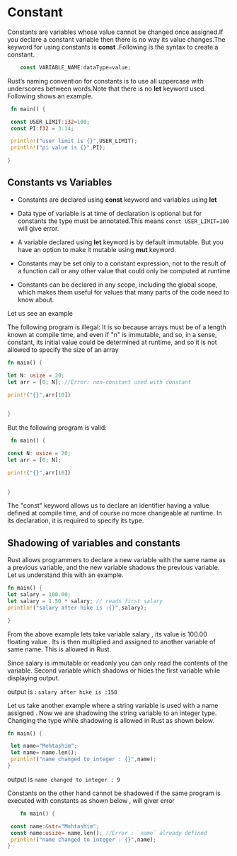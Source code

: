 # Constant

Constants are variables whose value cannot be changed once assigned.If you declare a constant variable then there is no way its value changes.The keyword for using constants is **const** .Following is the syntax to create a constant.

```rust
    const VARIABLE_NAME:dataType=value;
```

Rust’s naming convention for constants is to use all uppercase with underscores between words.Note that there is no **let** keyword used. Following shows an example.

```rust
 fn main() {

 const USER_LIMIT:i32=100;
 const PI:f32 = 3.14;

 println!("user limit is {}",USER_LIMIT);
 println!("pi value is {}",PI);

}
```

## Constants vs Variables

- Constants are declared using **const** keyword and variables using **let**

- Data type of variable is at time of declaration is optional but for constants the type must be annotated.This means `const USER_LIMIT=100` will give error.

- A variable  declared using **let** keyword is by default immutable. But you have an option to make it mutable using **mut** keyword.

- Constants may be set only to a constant expression, not to the result of a function call or any other value that could only be computed at runtime

- Constants can be declared in any scope, including the global scope, which makes them useful for values that many parts of the code need to know about.

Let us see an example

The following program is illegal:
It is so because arrays must be of a length known at compile time, and even if "n" is immutable, and so, in a sense, constant, its initial value could be determined at runtime, and so it is not allowed to specify the size of an array

```rust
fn main() {

let N: usize = 20;
let arr = [0; N]; //Error: non-constant used with constant

print!("{}",arr[10])

    
}

```

But the following program is valid:

```rust
 fn main() {

const N: usize = 20;
let arr = [0; N];

print!("{}",arr[10])

    
}
```

The "const" keyword allows us to declare an identifier having a value defined at compile time, and of course no more changeable at runtime. In its declaration, it is required to specify its type.


## Shadowing of variables and constants

 Rust allows programmers to declare a new variable with the same name as a previous variable, and the new variable shadows the previous variable.
 Let us understand this with an example.

 ```rust
fn main() {
let salary = 100.00;
let salary = 1.50 * salary; // reads first salary
println!("salary after hike is :{}",salary);

}
```

From the above example lets take variable salary , its value is 100.00 floating value . Its is then multiplied and assigned to another variable of same name. This is allowed in Rust.  

Since salary is immutable or readonly you can only read the contents of the variable. Second variable which shadows or hides the first variable while displaying output.

output is : `salary after hike is :150`

Let us take another example where a string variable is used with a name assigned . Now we are shadowing the string variable to an integer type. Changing the type while shadowing is allowed in Rust as shown below.

```rust
fn main() {

 let name="Mohtashim";
 let name= name.len();
 println!("name changed to integer : {}",name);
}
```

output is `name changed to integer : 9`

Constants on the other hand cannot be shadowed if the same program is executed with constants as shown below , will giver error

```rust
    fn main() {

 const name:&str="Mohtashim";
 const name:usize= name.len(); //Error : `name` already defined
 println!("name changed to integer : {}",name);
}


```
